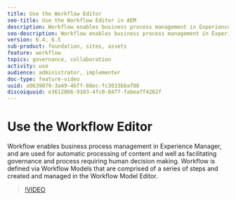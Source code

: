 ```yaml
---
title: Use the Workflow Editor
seo-title: Use the Workflow Editor in AEM
description: Workflow enables business process management in Experience Manager, and are used for automatic processing of content and well as facilitating governance and process requiring human decision making. Workflow is defined via Workflow Models that are comprised of a series of steps and created and managed in the Workflow Model Editor.
seo-description: Workflow enables business process management in Experience Manager, and are used for automatic processing of content and well as facilitating governance and process requiring human decision making. Workflow is defined via Workflow Models that are comprised of a series of steps and created and managed in the Workflow Model Editor.
version: 6.4, 6.5
sub-product: foundation, sites, assets
feature: workflow
topics: governance, collaboration
activity: use
audience: administrator, implementer
doc-type: feature-video
uuid: a0639079-3a49-4bff-88ec-fc3033bbaf86
discoiquuid: e3612866-9103-4fc0-8477-fabeaff4262f
---
```


# Use the Workflow Editor

Workflow enables business process management in Experience Manager, and are used for automatic processing of content and well as facilitating governance and process requiring human decision making. Workflow is defined via Workflow Models that are comprised of a series of steps and created and managed in the Workflow Model Editor.

>[!VIDEO](https://video.tv.adobe.com/v/22201/?quality=12)
